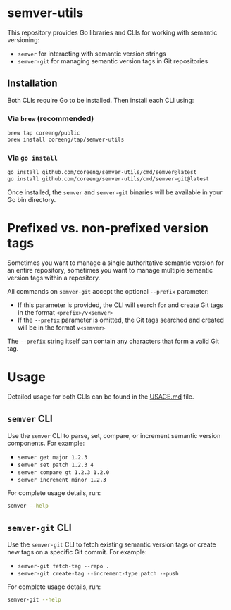 # semver-utils

This repository provides Go libraries and CLIs for working with semantic versioning:

- `semver` for interacting with semantic version strings
- `semver-git` for managing semantic version tags in Git repositories

## Installation

Both CLIs require Go to be installed. Then install each CLI using:

### Via `brew` (recommended)

```bash
brew tap coreeng/public
brew install coreeng/tap/semver-utils
```

### Via `go install`

```bash
go install github.com/coreeng/semver-utils/cmd/semver@latest
go install github.com/coreeng/semver-utils/cmd/semver-git@latest
```

Once installed, the `semver` and `semver-git` binaries will be available in your Go bin directory.

# Prefixed vs. non-prefixed version tags

Sometimes you want to manage a single authoritative semantic version for an entire repository, sometimes you want to manage multiple semantic version tags within a repository.

All commands on `semver-git` accept the optional `--prefix` parameter:

- If this parameter is provided, the CLI will search for and create Git tags in the format `<prefix>/v<semver>`
- If the `--prefix` parameter is omitted, the Git tags searched and created will be in the format `v<semver>`

The `--prefix` string itself can contain any characters that form a valid Git tag.

# Usage

Detailed usage for both CLIs can be found in the [USAGE.md](USAGE.md) file.

## `semver` CLI

Use the `semver` CLI to parse, set, compare, or increment semantic version components. For example:

- `semver get major 1.2.3`
- `semver set patch 1.2.3 4`
- `semver compare gt 1.2.3 1.2.0`
- `semver increment minor 1.2.3`

For complete usage details, run:

```bash
semver --help
```

## `semver-git` CLI

Use the `semver-git` CLI to fetch existing semantic version tags or create new tags on a specific Git commit. For example:

- `semver-git fetch-tag --repo .`
- `semver-git create-tag --increment-type patch --push`

For complete usage details, run:

```bash
semver-git --help
```


